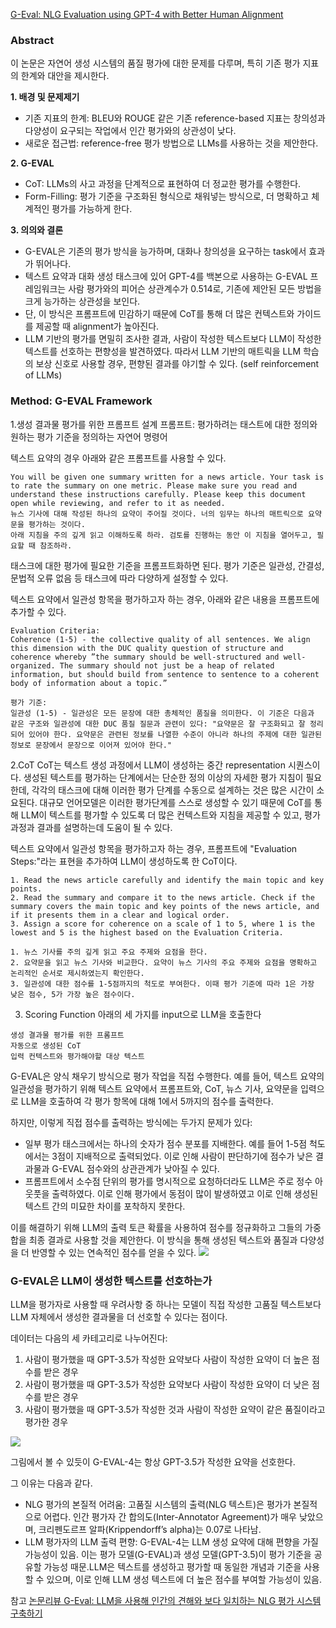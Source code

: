  [G-Eval: NLG Evaluation using GPT-4 with Better Human Alignment](https://arxiv.org/abs/2303.16634)

### Abstract
이 논문은 자연어 생성 시스템의 품질 평가에 대한 문제를 다루며, 특히 기존 평가 지표의 한계와 대안을 제시한다.

**1. 배경 및 문제제기**
- 기존 지표의 한계: BLEU와 ROUGE 같은 기존 reference-based 지표는 창의성과 다양성이 요구되는 작업에서 인간 평가와의 상관성이 낮다.
- 새로운 접근법: reference-free 평가 방법으로 LLMs를 사용하는 것을 제안한다.

**2. G-EVAL**
- CoT: LLMs의 사고 과정을 단계적으로 표현하여 더 정교한 평가를 수행한다.
- Form-Filling: 평가 기준을 구조화된 형식으로 채워넣는 방식으로, 더 명확하고 체계적인 평가를 가능하게 한다.

**3. 의의와 결론**
- G-EVAL은 기존의 평가 방식을 능가하며, 대화나 창의성을 요구하는 task에서 효과가 뛰어나다.
- 텍스트 요약과 대화 생성 태스크에 있어 GPT-4를 백본으로 사용하는 G-EVAL 프레임워크는 사람 평가와의 피어슨 상관계수가 0.514로, 기존에 제안된 모든 방법을 크게 능가하는 상관성을 보인다. 
- 단, 이 방식은 프롬프트에 민감하기 때문에 CoT를 통해 더 많은 컨텍스트와 가이드를 제공할 때 alignment가 높아진다.
- LLM 기반의 평가를 면밀히 조사한 결과, 사람이 작성한 텍스트보다 LLM이 작성한 텍스트를 선호하는 편향성을 발견하였다. 따라서 LLM 기반의 매트릭을 LLM 학습의 보상 신호로 사용할 경우, 편향된 결과를 야기할 수 있다. (self reinforcement of LLMs)

### Method: G-EVAL Framework
1.생성 결과물 평가를 위한 프롬프트 설계
프롬프트: 평가하려는 태스트에 대한 정의와 원하는 평가 기준을 정의하는 자연어 명령어

텍스트 요약의 경우 아래와 같은 프롬프트를 사용할 수 있다.
```
You will be given one summary written for a news article. Your task is to rate the summary on one metric. Please make sure you read and understand these instructions carefully. Please keep this document open while reviewing, and refer to it as needed.
뉴스 기사에 대해 작성된 하나의 요약이 주어질 것이다. 너의 임무는 하나의 매트릭으로 요약문을 평가하는 것이다.
아래 지침을 주의 깊게 읽고 이해하도록 하라. 검토를 진행하는 동안 이 지침을 열어두고, 필요할 때 참조하라.
```
태스크에 대한 평가에 필요한 기준을 프롬프트화하면 된다.
평가 기준은 일관성, 간결성, 문법적 오류 없음 등 태스크에 따라 다양하게 설정할 수 있다.

텍스트 요약에서 일관성 항목을 평가하고자 하는 경우, 아래와 같은 내용을 프롬프트에 추가할 수 있다.
```
Evaluation Criteria:
Coherence (1-5) - the collective quality of all sentences. We align this dimension with the DUC quality question of structure and coherence whereby ”the summary should be well-structured and well-organized. The summary should not just be a heap of related information, but should build from sentence to sentence to a coherent body of information about a topic.”

평가 기준:
일관성 (1-5) - 일관성은 모든 문장에 대한 총체적인 품질을 의미한다. 이 기준은 다음과 같은 구조와 일관성에 대한 DUC 품질 질문과 관련이 있다: "요약문은 잘 구조화되고 잘 정리되어 있어야 한다. 요약문은 관련된 정보를 나열한 수준이 아니라 하나의 주제에 대한 일관된 정보로 문장에서 문장으로 이어져 있어야 한다."
```

2.CoT
CoT는 텍스트 생성 과정에서 LLM이 생성하는 중간 representation 시퀀스이다.
생성된 텍스트를 평가하는 단계에서는 단순한 정의 이상의 자세한 평가 지침이 필요한데, 각각의 태스크에 대해 이러한 평가 단계를 수동으로 설계하는 것은 많은 시간이 소요된다. 
대규모 언어모델은 이러한 평가단계를 스스로 생성할 수 있기 때문에 CoT를 통해 LLM이 텍스트를 평가할 수 있도록 더 많은 컨텍스트와 지침을 제공할 수 있고, 평가 과정과 결과를 설명하는데 도움이 될 수 있다.

텍스트 요약에서 일관성 항목을 평가하고자 하는 경우, 프롬프트에 "Evaluation Steps:"라는 표현을 추가하여 LLM이 생성하도록 한 CoT이다.
```
1. Read the news article carefully and identify the main topic and key points.
2. Read the summary and compare it to the news article. Check if the summary covers the main topic and key points of the news article, and if it presents them in a clear and logical order.
3. Assign a score for coherence on a scale of 1 to 5, where 1 is the lowest and 5 is the highest based on the Evaluation Criteria.

1. 뉴스 기사를 주의 깊게 읽고 주요 주제와 요점을 한다.
2. 요약문을 읽고 뉴스 기사와 비교한다. 요약이 뉴스 기사의 주요 주제와 요점을 명확하고 논리적인 순서로 제시하였는지 확인한다.
3. 일관성에 대한 점수를 1-5점까지의 척도로 부여한다. 이때 평가 기준에 따라 1은 가장 낮은 점수, 5가 가장 높은 점수이다.
```

3. Scoring Function
아래의 세 가지를 input으로 LLM을 호출한다
```
생성 결과물 평가를 위한 프롬프트
자동으로 생성된 CoT
입력 컨텍스트와 평가해야할 대상 텍스트
```

G-EVAL은 양식 채우기 방식으로 평가 작업을 직접 수행한다. 예를 들어, 텍스트 요약의 일관성을 평가하기 위해 텍스트 요약에서 프롬프트와, CoT, 뉴스 기사, 요약문을 입력으로 LLM을 호출하여 각 평가 항목에 대해 1에서 5까지의 점수를 출력한다. 

하지만, 이렇게 직접 점수를 출력하는 방식에는 두가지 문제가 있다:
- 일부 평가 태스크에서는 하나의 숫자가 점수 분포를 지배한다. 예를 들어 1-5점 척도에서는 3점이 지배적으로 출력되었다. 이로 인해 사람이 판단하기에 점수가 낮은 결과물과 G-EVAL 점수와의 상관관계가 낮아질 수 있다. 
- 프롬프트에서 소수점 단위의 평가를 명시적으로 요청하더라도 LLM은 주로 정수 아웃풋을 출력하였다. 이로 인해 평가에서 동점이 많이 발생하였고 이로 인해 생성된 텍스트 간의 미묘한 차이를 포착하지 못한다.

이를 해결하기 위해 LLM의 출력 토큰 확률을 사용하여 점수를 정규화하고 그들의 가중합을 최종 결과로 사용할 것을 제안한다. 이 방식을 통해 생성된 텍스트와 품질과 다양성을 더 반영할 수 있는 연속적인 점수를 얻을 수 있다.
![](https://velog.velcdn.com/images/s0o0_jiiin/post/e50ff57f-1e85-4527-bac0-b1500ede6bcd/image.png)

### G-EVAL은 LLM이 생성한 텍스트를 선호하는가
LLM을 평가자로 사용할 때 우려사항 중 하나는 모델이 직접 작성한 고품질 텍스트보다 LLM 자체에서 생성한 결과물을 더 선호할 수 있다는 점이다.

데이터는 다음의 세 카테고리로 나누어진다:
1) 사람이 평가했을 때 GPT-3.5가 작성한 요약보다 사람이 작성한 요약이 더 높은 점수를 받은 경우
2) 사람이 평가했을 때  GPT-3.5가 작성한 요약보다 사람이 작성한 요약이 더 낮은 점수를 받은 경우
3) 사람이 평가했을 때 GPT-3.5가 작성한 것과 사람이 작성한 요약이 같은 품질이라고 평가한 경우 

![](https://velog.velcdn.com/images/s0o0_jiiin/post/3ddd70ae-9e9b-4079-9826-1cba377a1eb7/image.png)

그림에서 볼 수 있듯이 G-EVAL-4는 항상 GPT-3.5가 작성한 요약을 선호한다.

그 이유는 다음과 같다.
- NLG 평가의 본질적 어려움: 고품질 시스템의 출력(NLG 텍스트)은 평가가 본질적으로 어렵다. 인간 평가자 간 합의도(Inter-Annotator Agreement)가 매우 낮았으며, 크리펜도르프 알파(Krippendorff’s alpha)는 0.07로 나타남.
- LLM 평가자의 LLM 출력 편향: G-EVAL-4는 LLM 생성 요약에 대해 편향을 가질 가능성이 있음. 이는 평가 모델(G-EVAL)과 생성 모델(GPT-3.5)이 평가 기준을 공유할 가능성 때문.LLM은 텍스트를 생성하고 평가할 때 동일한 개념과 기준을 사용할 수 있으며, 이로 인해 LLM 생성 텍스트에 더 높은 점수를 부여할 가능성이 있음.




참고 [논문리뷰 G-Eval: LLM을 사용해 인간의 견해와 보다 일치하는 NLG 평가 시스템 구축하기](https://littlefoxdiary.tistory.com/123?utm_source=chatgpt.com)